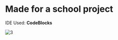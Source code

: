 # Made for a school project

IDE Used: **CodeBlocks**

![3](https://github.com/Andu02/dynamic_lists_console_application/assets/133790348/b39276b4-2c1a-42e4-8666-020ff97a974e)


